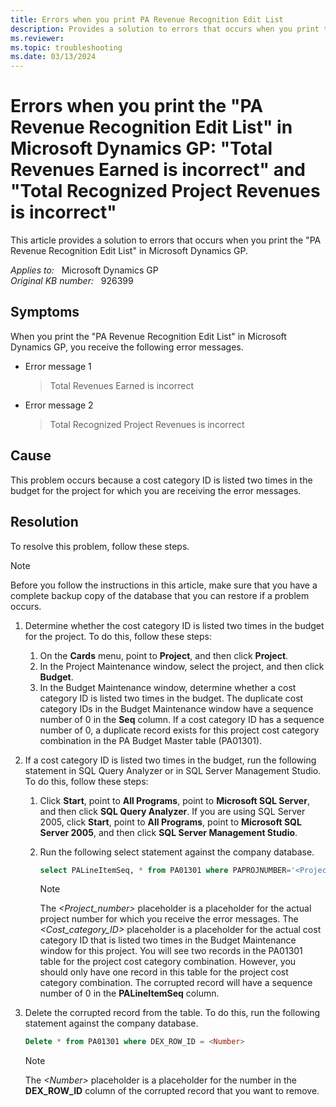 ```yaml
---
title: Errors when you print PA Revenue Recognition Edit List
description: Provides a solution to errors that occurs when you print the "PA Revenue Recognition Edit List" in Microsoft Dynamics GP.
ms.reviewer:
ms.topic: troubleshooting
ms.date: 03/13/2024
---
```

# Errors when you print the "PA Revenue Recognition Edit List" in Microsoft Dynamics GP: "Total Revenues Earned is incorrect" and "Total Recognized Project Revenues is incorrect"

This article provides a solution to errors that occurs when you print the "PA Revenue Recognition Edit List" in Microsoft Dynamics GP.

_Applies to:_ &nbsp; Microsoft Dynamics GP  
_Original KB number:_ &nbsp; 926399

## Symptoms

When you print the "PA Revenue Recognition Edit List" in Microsoft Dynamics GP, you receive the following error messages.

- Error message 1

    > Total Revenues Earned is incorrect
- Error message 2

    > Total Recognized Project Revenues is incorrect

## Cause

This problem occurs because a cost category ID is listed two times in the budget for the project for which you are receiving the error messages.

## Resolution

To resolve this problem, follow these steps.

> [!NOTE]
> Before you follow the instructions in this article, make sure that you have a complete backup copy of the database that you can restore if a problem occurs.

1. Determine whether the cost category ID is listed two times in the budget for the project. To do this, follow these steps:

    1. On the **Cards** menu, point to **Project**, and then click **Project**.
    2. In the Project Maintenance window, select the project, and then click **Budget**.
    3. In the Budget Maintenance window, determine whether a cost category ID is listed two times in the budget. The duplicate cost category IDs in the Budget Maintenance window have a sequence number of 0 in the **Seq** column. If a cost category ID has a sequence number of 0, a duplicate record exists for this project cost category combination in the PA Budget Master table (PA01301).

2. If a cost category ID is listed two times in the budget, run the following statement in SQL Query Analyzer or in SQL Server Management Studio. To do this, follow these steps:

    1. Click **Start**, point to **All Programs**, point to **Microsoft SQL Server**, and then click **SQL Query Analyzer**. If you are using SQL Server 2005, click **Start**, point to **All Programs**, point to **Microsoft SQL Server 2005**, and then click **SQL Server Management Studio**.

    2. Run the following select statement against the company database.

        ```sql
        select PALineItemSeq, * from PA01301 where PAPROJNUMBER='<Project_number>' and PACOSTCATID='<Cost_category_ID>'
        ```

        > [!NOTE]
        > The *\<Project_number>* placeholder is a placeholder for the actual project number for which you receive the error messages. The *\<Cost_category_ID>* placeholder is a placeholder for the actual cost category ID that is listed two times in the Budget Maintenance window for this project. You will see two records in the PA01301 table for the project cost category combination. However, you should only have one record in this table for the project cost category combination. The corrupted record will have a sequence number of 0 in the **PALineItemSeq** column.

3. Delete the corrupted record from the table. To do this, run the following statement against the company database.

    ```sql
    Delete * from PA01301 where DEX_ROW_ID = <Number>
    ```

    > [!NOTE]
    > The *\<Number>* placeholder is a placeholder for the number in the **DEX_ROW_ID** column of the corrupted record that you want to remove.
